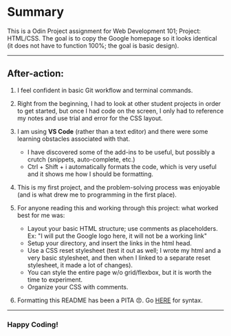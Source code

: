 # Summary

This is a Odin Project assignment for Web Development 101; Project: HTML/CSS. The goal is to copy the Google homepage so it looks identical (it does not have to function 100%; the goal is basic design).
***

## After-action:

1. I feel confident in basic Git workflow and terminal commands.

2. Right from the beginning, I had to look at other student projects in order to get started, but once I had code on the screen, I only had to reference my notes and use trial and error for the CSS layout.

3. I am using **VS Code** (rather than a text editor) and there were some learning obstacles associated with that. 
	- I have discovered some of the add-ins to be useful, but possibly a crutch (snippets, auto-complete, etc.)
	- Ctrl + Shift + i automatically formats the code, which is very useful and it shows me how I should be formatting.

4. This is my first project, and the problem-solving process was enjoyable (and is what drew me to programming in the first place).

5. For anyone reading this and working through this project: what worked best for me was:
	- Layout your basic HTML structure; use comments as placeholders. Ex: "I will put the Google logo here, it will not be a working link"
	- Setup your directory, and insert the links in the html head.
	- Use a CSS reset stylesheet (test it out as well; I wrote my html and a very basic stylesheet, and then when I linked to a separate reset stylesheet, it made a lot of changes).
	- You can style the entire page w/o grid/flexbox, but it is worth the time to experiment.
	- Organize your CSS with comments.

6. Formatting this README has been a  PITA :angry:. Go [HERE](https://help.github.com/en/articles/basic-writing-and-formatting-syntax#lists) for syntax.
***

### Happy Coding!
